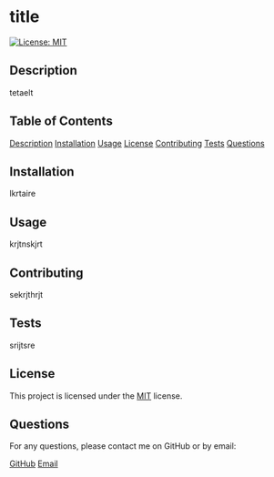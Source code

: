 # title

[![License: MIT](https://img.shields.io/badge/License-MIT-yellow.svg)](https://opensource.org/licenses/MIT)

## Description

tetaelt

## Table of Contents

[Description](#description)
[Installation](#installation)
[Usage](#usage)
[License](#license)
[Contributing](#contributing)
[Tests](#tests)
[Questions](#questions)

## Installation

lkrtaire

## Usage

krjtnskjrt

## Contributing

sekrjthrjt

## Tests

srijtsre

## License

This project is licensed under the [MIT](https://opensource.org/licenses/MIT) license.

## Questions
For any questions, please contact me on GitHub or by email:

[GitHub](https://github.com/lexigeller)
[Email](lexi@lexi.com)
